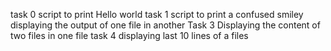 task 0 script to print Hello world
task 1 script to print a confused smiley
displaying the output of one file in another
Task 3 Displaying the content of two files in one file
task 4 displaying last 10 lines of a files
